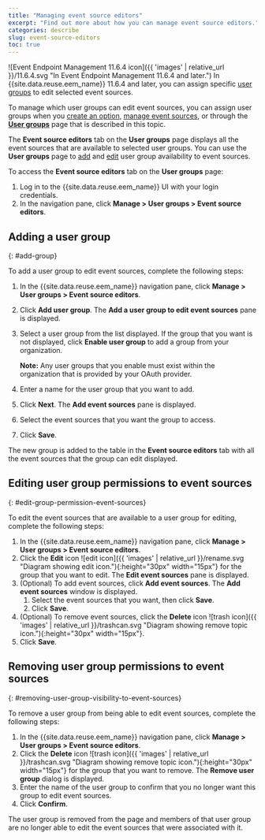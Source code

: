 ```yaml
---
title: "Managing event source editors"
excerpt: "Find out more about how you can manage event source editors."
categories: describe
slug: event-source-editors
toc: true
---
```


![Event Endpoint Management 11.6.4 icon]({{ 'images' | relative_url }}/11.6.4.svg "In Event Endpoint Management 11.6.4 and later.") In {{site.data.reuse.eem_name}} 11.6.4 and later, you can assign specific [user groups](../../about/key-concepts/#user-groups) to edit selected event sources.

To manage which user groups can edit event sources, you can assign user groups when you [create an option](../../describe/managing-options/#create-option), [manage event sources](../../describe/managing-event-sources/#-adding-event-source-editors), or through the [**User groups**](#add-group) page that is described in this topic.

The **Event source editors** tab on the **User groups** page displays all the event sources that are available to selected user groups. You can use the **User groups** page to [add](#add-group) and [edit](#edit-group-visible-event-sources) user group availability to event sources.

To access the **Event source editors** tab on the **User groups** page:

1. Log in to the {{site.data.reuse.eem_name}} UI with your login credentials.
1. In the navigation pane, click **Manage > User groups > Event source editors**.

## Adding a user group
{: #add-group}

To add a user group to edit event sources, complete the following steps:

1. In the {{site.data.reuse.eem_name}} navigation pane, click **Manage > User groups > Event source editors**.
1. Click **Add user group**. The **Add a user group to edit event sources** pane is displayed.   
1. Select a user group from the list displayed. If the group that you want is not displayed, click **Enable user group** to add a group from your organization.  

   **Note:** Any user groups that you enable must exist within the organization that is provided by your OAuth provider.
1. Enter a name for the user group that you want to add.
1. Click **Next**. The **Add event sources** pane is displayed.
1. Select the event sources that you want the group to access. 
1. Click **Save**. 

The new group is added to the table in the **Event source editors** tab with all the event sources that the group can edit displayed.

## Editing user group permissions to event sources
{: #edit-group-permission-event-sources}

To edit the event sources that are available to a user group for editing, complete the following steps:

1. In the {{site.data.reuse.eem_name}} navigation pane, click **Manage > User groups > Event source editors**.
1. Click the **Edit** icon ![edit icon]({{ 'images' | relative_url }}/rename.svg "Diagram showing edit icon."){:height="30px" width="15px"} for the group that you want to edit. The **Edit event sources** pane is displayed.
1. (Optional) To add event sources, click **Add event sources**. The **Add event sources** window is displayed.
   1. Select the event sources that you want, then click **Save**.   
   1. Click **Save**. 
1. (Optional) To remove event sources, click the **Delete** icon ![trash icon]({{ 'images' | relative_url }}/trashcan.svg "Diagram showing remove topic icon."){:height="30px" width="15px"}.
1. Click **Save**.

## Removing user group permissions to event sources
{: #removing-user-group-visibility-to-event-sources}

To remove a user group from being able to edit event sources, complete the following steps:

1. In the {{site.data.reuse.eem_name}} navigation pane, click **Manage > User groups > Event source editors**.
1. Click the **Delete** icon ![trash icon]({{ 'images' | relative_url }}/trashcan.svg "Diagram showing remove topic icon."){:height="30px" width="15px"} for the group that you want to remove. The **Remove user group** dialog is displayed.
1. Enter the name of the user group to confirm that you no longer want this group to edit event sources.
1. Click **Confirm**.

The user group is removed from the page and members of that user group are no longer able to edit the event sources that were associated with it.

